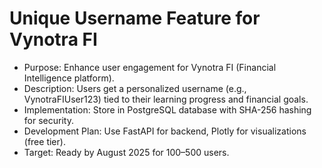 # Unique Username Feature for Vynotra FI
- Purpose: Enhance user engagement for Vynotra FI (Financial Intelligence platform).
- Description: Users get a personalized username (e.g., VynotraFIUser123) tied to their learning progress and financial goals.
- Implementation: Store in PostgreSQL database with SHA-256 hashing for security.
- Development Plan: Use FastAPI for backend, Plotly for visualizations (free tier).
- Target: Ready by August 2025 for 100–500 users.